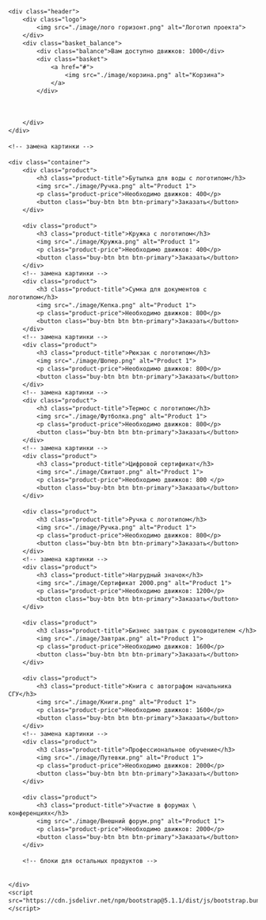 <!DOCTYPE html>
<html lang="en">
<head>
    <meta charset="UTF-8">
    <meta name="viewport" content="width=device-width, initial-scale=1.0">
    <title>Горизонт</title>
    <link rel="stylesheet" href="https://cdn.jsdelivr.net/npm/bootstrap@5.1.1/dist/css/bootstrap.min.css">
    <link rel="stylesheet" href="./css/gorizont.css">
    <script src="https://telegram.org/js/telegram-web-app.js"></script>
</head>
<body>

    <div class="header">
        <div class="logo">
            <img src="./image/лого горизонт.png" alt="Логотип проекта">
        </div>
        <div class="basket_balance">
            <div class="balance">Вам доступно движков: 1000</div>
            <div class="basket">
                <a href="#">
                    <img src="./image/корзина.png" alt="Корзина">
                </a>
            </div>



        </div>
    </div>

    <!-- замена картинки -->

    <div class="container">
        <div class="product">
            <h3 class="product-title">Бутылка для воды с логотипом</h3>
            <img src="./image/Ручка.png" alt="Product 1">
            <p class="product-price">Необходимо движков: 400</p>
            <button class="buy-btn btn btn-primary">Заказать</button>
        </div>

        <div class="product">
            <h3 class="product-title">Кружка с логотипом</h3>
            <img src="./image/Кружка.png" alt="Product 1">
            <p class="product-price">Необходимо движков: 400</p>
            <button class="buy-btn btn btn-primary">Заказать</button>
        </div>
        <!-- замена картинки -->
        <div class="product">
            <h3 class="product-title">Сумка для документов с логотипом</h3>
            <img src="./image/Кепка.png" alt="Product 1">
            <p class="product-price">Необходимо движков: 800</p>
            <button class="buy-btn btn btn-primary">Заказать</button>
        </div>
        <!-- замена картинки -->
        <div class="product">
            <h3 class="product-title">Рюкзак с логотипом</h3>
            <img src="./image/Шопер.png" alt="Product 1">
            <p class="product-price">Необходимо движков: 800</p>
            <button class="buy-btn btn btn-primary">Заказать</button>
        </div>
        <!-- замена картинки -->
        <div class="product">
            <h3 class="product-title">Термос с логотипом</h3>
            <img src="./image/Футболка.png" alt="Product 1">
            <p class="product-price">Необходимо движков: 800</p>
            <button class="buy-btn btn btn-primary">Заказать</button>
        </div>
        <!-- замена картинки -->
        <div class="product">
            <h3 class="product-title">Цифровой сертификат</h3>
            <img src="./image/Свитшот.png" alt="Product 1">
            <p class="product-price">Необходимо движков: 800 </p>
            <button class="buy-btn btn btn-primary">Заказать</button>
        </div>

        <div class="product">
            <h3 class="product-title">Ручка с логотипом</h3>
            <img src="./image/Ручка.png" alt="Product 1">
            <p class="product-price">Необходимо движков: 800</p>
            <button class="buy-btn btn btn-primary">Заказать</button>
        </div>
        <!-- замена картинки -->
        <div class="product">
            <h3 class="product-title">Нагрудный значок</h3>
            <img src="./image/Сертификат 2000.png" alt="Product 1">
            <p class="product-price">Необходимо движков: 1200</p>
            <button class="buy-btn btn btn-primary">Заказать</button>
        </div>

        <div class="product">
            <h3 class="product-title">Бизнес завтрак с руководителем </h3>
            <img src="./image/Завтрак.png" alt="Product 1">
            <p class="product-price">Необходимо движков: 1600</p>
            <button class="buy-btn btn btn-primary">Заказать</button>
        </div>

        <div class="product">
            <h3 class="product-title">Книга с автографом начальника СГУ</h3>
            <img src="./image/Книги.png" alt="Product 1">
            <p class="product-price">Необходимо движков: 1600</p>
            <button class="buy-btn btn btn-primary">Заказать</button>
        </div>
        <!-- замена картинки -->
        <div class="product">
            <h3 class="product-title">Профессиональное обучение</h3>
            <img src="./image/Путевки.png" alt="Product 1">
            <p class="product-price">Необходимо движков: 2000</p>
            <button class="buy-btn btn btn-primary">Заказать</button>
        </div>

        <div class="product">
            <h3 class="product-title">Участие в форумах \ конференциях</h3>
            <img src="./image/Внешний форум.png" alt="Product 1">
            <p class="product-price">Необходимо движков: 2000</p>
            <button class="buy-btn btn btn-primary">Заказать</button>
        </div>

        <!-- блоки для остальных продуктов -->


    </div>
    <script src="https://cdn.jsdelivr.net/npm/bootstrap@5.1.1/dist/js/bootstrap.bundle.min.js"></script>
</body>
</html>
